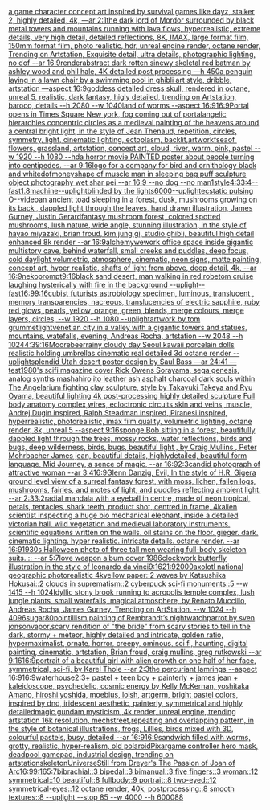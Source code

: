 [a game character concept art inspired by survival games like dayz, stalker 2, highly detailed, 4k, —ar 2:1](https://www.ebank.nz/aiartgenerator?category=a%20game%20character%20concept%20art%20inspired%20by%20survival%20games%20like%20dayz%2C%20stalker%202%2C%20highly%20detailed%2C%204k%2C%20%E2%80%94ar%202%3A1)[the dark lord of Mordor surrounded by black metal towers and mountains running with lava flows, hyperrealistic, extreme details, very high detail, detailed reflections, 8K, IMAX, large format film, 150mm format film, photo realistic, hdr, unreal engine render, octane render, Trending on Artstation, Exquisite detail, ultra details, photographic lighting, no dof --ar 16:9](https://www.ebank.nz/aiartgenerator?category=the%20dark%20lord%20of%20Mordor%20surrounded%20by%20black%20metal%20towers%20and%20mountains%20running%20with%20lava%20flows%2C%20hyperrealistic%2C%20extreme%20details%2C%20very%20high%20detail%2C%20detailed%20reflections%2C%208K%2C%20IMAX%2C%20large%20format%20film%2C%20150mm%20format%20film%2C%20photo%20realistic%2C%20hdr%2C%20unreal%20engine%20render%2C%20octane%20render%2C%20Trending%20on%20Artstation%2C%20Exquisite%20detail%2C%20ultra%20details%2C%20photographic%20lighting%2C%20no%20dof%20--ar%2016%3A9)[render](https://www.ebank.nz/aiartgenerator?category=render)[abstract dark rotten sinewy skeletal red batman by ashley wood and phil hale, 4K detailed post processing —h 450](https://www.ebank.nz/aiartgenerator?category=abstract%20dark%20rotten%20sinewy%20skeletal%20red%20batman%20by%20ashley%20wood%20and%20phil%20hale%2C%204K%20detailed%20post%20processing%20%E2%80%94h%20450)[a penguin laying in a lawn chair by a swimming pool in ghibli art style, dribble, artstation —aspect 16:9](https://www.ebank.nz/aiartgenerator?category=a%20penguin%20laying%20in%20a%20lawn%20chair%20by%20a%20swimming%20pool%20in%20ghibli%20art%20style%2C%20dribble%2C%20artstation%20%E2%80%94aspect%2016%3A9)[goddess detailed dress skull, rendered in octane, unreal 5, realistic, dark fantasy, higly detailed, trending on Artstation, baroco, details --h 2080 --w 1040](https://www.ebank.nz/aiartgenerator?category=goddess%20detailed%20dress%20skull%2C%20rendered%20in%20octane%2C%20unreal%205%2C%20realistic%2C%20dark%20fantasy%2C%20higly%20detailed%2C%20trending%20on%20Artstation%2C%20baroco%2C%20details%20--h%202080%20--w%201040)[land of worms --aspect 16:9](https://www.ebank.nz/aiartgenerator?category=land%20of%20worms%20--aspect%2016%3A9)[16:9](https://www.ebank.nz/aiartgenerator?category=16%3A9)[Portal opens in Times Square New york, fog coming out of portal](https://www.ebank.nz/aiartgenerator?category=Portal%20opens%20in%20Times%20Square%20New%20york%2C%20fog%20coming%20out%20of%20portal)[angelic hierarchies concentric circles as a medieval painting of the heavens around a central bright light, in the style of Jean Thenaud, repetition, circles, symmetry, light, cinematic lighting, ectoplasm, backlit,](https://www.ebank.nz/aiartgenerator?category=angelic%20hierarchies%20concentric%20circles%20as%20a%20medieval%20painting%20of%20the%20heavens%20around%20a%20central%20bright%20light%2C%20in%20the%20style%20of%20Jean%20Thenaud%2C%20repetition%2C%20circles%2C%20symmetry%2C%20light%2C%20cinematic%20lighting%2C%20ectoplasm%2C%20backlit%2C)[artwork](https://www.ebank.nz/aiartgenerator?category=artwork)[fsea ​​of ​​flowers, grassland, artstation, concept art, cloud, river, warm, pink, pastel --w 1920 --h 1080 --hd](https://www.ebank.nz/aiartgenerator?category=fsea%20%E2%80%8B%E2%80%8Bof%20%E2%80%8B%E2%80%8Bflowers%2C%20grassland%2C%20artstation%2C%20concept%20art%2C%20cloud%2C%20river%2C%20warm%2C%20pink%2C%20pastel%20--w%201920%20--h%201080%20--hd)[a horror movie PAINTED poster about people turning into centipedes. --ar 9:16](https://www.ebank.nz/aiartgenerator?category=a%20horror%20movie%20PAINTED%20poster%20about%20people%20turning%20into%20centipedes.%20--ar%209%3A16)[logo for a company for bird and ornithology black and white](https://www.ebank.nz/aiartgenerator?category=logo%20for%20a%20company%20for%20bird%20and%20ornithology%20black%20and%20white)[dof](https://www.ebank.nz/aiartgenerator?category=dof)[money](https://www.ebank.nz/aiartgenerator?category=money)[shape of muscle man in sleeping bag puff sculpture object photography wet shar pei --ar 16:9 --no dog --no man](https://www.ebank.nz/aiartgenerator?category=shape%20of%20muscle%20man%20in%20sleeping%20bag%20puff%20sculpture%20object%20photography%20wet%20shar%20pei%20--ar%2016%3A9%20--no%20dog%20--no%20man)[1](https://www.ebank.nz/aiartgenerator?category=1)[style](https://www.ebank.nz/aiartgenerator?category=style)[4:3](https://www.ebank.nz/aiartgenerator?category=4%3A3)[3:4](https://www.ebank.nz/aiartgenerator?category=3%3A4)[--fast](https://www.ebank.nz/aiartgenerator?category=--fast)[](https://www.ebank.nz/aiartgenerator?category=)[1.8](https://www.ebank.nz/aiartgenerator?category=1.8)[machine](https://www.ebank.nz/aiartgenerator?category=machine)[--uplight](https://www.ebank.nz/aiartgenerator?category=--uplight)[blinded by the lights](https://www.ebank.nz/aiartgenerator?category=blinded%20by%20the%20lights)[6000](https://www.ebank.nz/aiartgenerator?category=6000)[--uplight](https://www.ebank.nz/aiartgenerator?category=--uplight)[ecstatic pulsing O](https://www.ebank.nz/aiartgenerator?category=ecstatic%20pulsing%20O)[--video](https://www.ebank.nz/aiartgenerator?category=--video)[an ancient toad sleeping in a forest, dusk, mushrooms growing on its back , dappled light through the leaves, hand drawn illustration, James Gurney, Justin Gerard](https://www.ebank.nz/aiartgenerator?category=an%20ancient%20toad%20sleeping%20in%20a%20forest%2C%20dusk%2C%20mushrooms%20growing%20on%20its%20back%20%2C%20dappled%20light%20through%20the%20leaves%2C%20hand%20drawn%20illustration%2C%20James%20Gurney%2C%20Justin%20Gerard)[fantasy mushroom forest, colored spotted mushrooms, lush nature, wide angle, stunning illustration, in the style of hayao miyazaki, brian froud, kim jung gi, studio ghibli, beautiful high detail enhanced 8k render --ar 16:9](https://www.ebank.nz/aiartgenerator?category=fantasy%20mushroom%20forest%2C%20colored%20spotted%20mushrooms%2C%20lush%20nature%2C%20wide%20angle%2C%20stunning%20illustration%2C%20in%20the%20style%20of%20hayao%20miyazaki%2C%20brian%20froud%2C%20kim%20jung%20gi%2C%20studio%20ghibli%2C%20beautiful%20high%20detail%20enhanced%208k%20render%20--ar%2016%3A9)[alchemy](https://www.ebank.nz/aiartgenerator?category=alchemy)[wework office space inside gigantic multistory cave, behind waterfall, small creeks and puddles, deep focus, cold daylight volumetric, atmosphere, cinematic, neon signs, matte painting, concept art, hyper realistic, shafts of light from above, deep detail, 4k, --ar 16:9](https://www.ebank.nz/aiartgenerator?category=wework%20office%20space%20inside%20gigantic%20multistory%20cave%2C%20behind%20waterfall%2C%20small%20creeks%20and%20puddles%2C%20deep%20focus%2C%20cold%20daylight%20volumetric%2C%20atmosphere%2C%20cinematic%2C%20neon%20signs%2C%20matte%20painting%2C%20concept%20art%2C%20hyper%20realistic%2C%20shafts%20of%20light%20from%20above%2C%20deep%20detail%2C%204k%2C%20--ar%2016%3A9)[nekoprompt](https://www.ebank.nz/aiartgenerator?category=nekoprompt)[9:16](https://www.ebank.nz/aiartgenerator?category=9%3A16)[black sand desert, man walking in red robe](https://www.ebank.nz/aiartgenerator?category=black%20sand%20desert%2C%20man%20walking%20in%20red%20robe)[tom cruise laughing hysterically with fire in the background --uplight](https://www.ebank.nz/aiartgenerator?category=tom%20cruise%20laughing%20hysterically%20with%20fire%20in%20the%20background%20--uplight)[--fast](https://www.ebank.nz/aiartgenerator?category=--fast)[16:9](https://www.ebank.nz/aiartgenerator?category=16%3A9)[9:16](https://www.ebank.nz/aiartgenerator?category=9%3A16)[cubist futurists astrobiology specimen, luminous, translucent , memory transparencies, nacreous, translucencies of electric sapphire, ruby red glows, pearls, yellow, orange, green, blends, merge colours, merge layers, circles, --w 1920 --h 1080 --uplight](https://www.ebank.nz/aiartgenerator?category=cubist%20futurists%20astrobiology%20specimen%2C%20luminous%2C%20translucent%20%2C%20memory%20transparencies%2C%20nacreous%2C%20translucencies%20of%20electric%20sapphire%2C%20ruby%20red%20glows%2C%20pearls%2C%20yellow%2C%20orange%2C%20green%2C%20blends%2C%20merge%20colours%2C%20merge%20layers%2C%20circles%2C%20--w%201920%20--h%201080%20--uplight)[artwork by tom grummet](https://www.ebank.nz/aiartgenerator?category=artwork%20by%20tom%20grummet)[light](https://www.ebank.nz/aiartgenerator?category=light)[venetian city in a valley with a gigantic towers and statues, mountains, watefalls, evening, Andreas Rocha, artstation --w 2048 --h 1024](https://www.ebank.nz/aiartgenerator?category=venetian%20city%20in%20a%20valley%20with%20a%20gigantic%20towers%20and%20statues%2C%20mountains%2C%20watefalls%2C%20evening%2C%20Andreas%20Rocha%2C%20artstation%20--w%202048%20--h%201024)[4:3](https://www.ebank.nz/aiartgenerator?category=4%3A3)[9:16](https://www.ebank.nz/aiartgenerator?category=9%3A16)[Moore](https://www.ebank.nz/aiartgenerator?category=Moore)[beer](https://www.ebank.nz/aiartgenerator?category=beer)[rainy cloudy day Seoul kawaii porcelain dolls realistic holding umbrellas cinematic real detailed 3d octane render --uplight](https://www.ebank.nz/aiartgenerator?category=rainy%20cloudy%20day%20Seoul%20kawaii%20porcelain%20dolls%20realistic%20holding%20umbrellas%20cinematic%20real%20detailed%203d%20octane%20render%20--uplight)[splendid Utah desert poster design by Saul Bass —ar 24:41 —test](https://www.ebank.nz/aiartgenerator?category=splendid%20Utah%20desert%20poster%20design%20by%20Saul%20Bass%20%E2%80%94ar%2024%3A41%20%E2%80%94test)[1980's scifi magazine cover Rick Owens Sorayama, sega genesis, analog synths mashahiro ito leather ash asphalt charcoal dark souls within The Angelarium fighting clay sculpture, style by Takayuki Takeya and Ryu Oyama, beautiful lighting 4k post-processing highly detailed sculpture Full body anatomy complex,wires, ecloctronic circuits skin and veins, muscle, Andrej Dugin inspired, Ralph Steadman inspired, Piranesi inspired, hyperrealistic, photorealistic, imax film quality, volumetric lighting, octane render, 8k, unreal 5   --aspect 9:16](https://www.ebank.nz/aiartgenerator?category=1980%27s%20scifi%20magazine%20cover%20Rick%20Owens%20Sorayama%2C%20sega%20genesis%2C%20analog%20synths%20mashahiro%20ito%20leather%20ash%20asphalt%20charcoal%20dark%20souls%20within%20The%20Angelarium%20fighting%20clay%20sculpture%2C%20style%20by%20Takayuki%20Takeya%20and%20Ryu%20Oyama%2C%20beautiful%20lighting%204k%20post-processing%20highly%20detailed%20sculpture%20Full%20body%20anatomy%20complex%2Cwires%2C%20ecloctronic%20circuits%20skin%20and%20veins%2C%20muscle%2C%20Andrej%20Dugin%20inspired%2C%20Ralph%20Steadman%20inspired%2C%20Piranesi%20inspired%2C%20hyperrealistic%2C%20photorealistic%2C%20imax%20film%20quality%2C%20volumetric%20lighting%2C%20octane%20render%2C%208k%2C%20unreal%205%20%20%20--aspect%209%3A16)[sponge Bob sitting in a forest,  beautifully dappled light through the trees, mossy rocks, water reflections, birds and bugs, deep wilderness, birds, bugs, beautiful light , by  Craig Mullins , Peter Mohrbacher James jean, beautiful details, highlydetailed, beautiful form language, Mid Journey, a sence of magic, --ar 16:9](https://www.ebank.nz/aiartgenerator?category=sponge%20Bob%20sitting%20in%20a%20forest%2C%20%20beautifully%20dappled%20light%20through%20the%20trees%2C%20mossy%20rocks%2C%20water%20reflections%2C%20birds%20and%20bugs%2C%20deep%20wilderness%2C%20birds%2C%20bugs%2C%20beautiful%20light%20%2C%20by%20%20Craig%20Mullins%20%2C%20Peter%20Mohrbacher%20James%20jean%2C%20beautiful%20details%2C%20highlydetailed%2C%20beautiful%20form%20language%2C%20Mid%20Journey%2C%20a%20sence%20of%20magic%2C%20--ar%2016%3A9)[2:3](https://www.ebank.nz/aiartgenerator?category=2%3A3)[candid photograph of attractive woman --ar 3:4](https://www.ebank.nz/aiartgenerator?category=candid%20photograph%20of%20attractive%20woman%20--ar%203%3A4)[16:9](https://www.ebank.nz/aiartgenerator?category=16%3A9)[Glenn Danzig, Evil, In the style of H.R. Giger](https://www.ebank.nz/aiartgenerator?category=Glenn%20Danzig%2C%20Evil%2C%20In%20the%20style%20of%20H.R.%20Giger)[a ground level view of a surreal fantasy forest, with moss, lichen, fallen logs, mushrooms, fairies, and motes of light, and puddles reflecting ambient light. --ar 2:3](https://www.ebank.nz/aiartgenerator?category=a%20ground%20level%20view%20of%20a%20surreal%20fantasy%20forest%2C%20with%20moss%2C%20lichen%2C%20fallen%20logs%2C%20mushrooms%2C%20fairies%2C%20and%20motes%20of%20light%2C%20and%20puddles%20reflecting%20ambient%20light.%20--ar%202%3A3)[3:2](https://www.ebank.nz/aiartgenerator?category=3%3A2)[radial mandala with a eyeball in centre, made of neon tropical, petals, tentacles, shark teeth, product shot, centred in frame, 4k](https://www.ebank.nz/aiartgenerator?category=radial%20mandala%20with%20a%20eyeball%20in%20centre%2C%20made%20of%20neon%20tropical%2C%20petals%2C%20tentacles%2C%20shark%20teeth%2C%20product%20shot%2C%20centred%20in%20frame%2C%204k)[alien scientist inspecting a huge bio mechanical elephant, inside a detailed victorian hall. wild vegetation and medieval laboratory instruments. scientific equations written on the walls. oil stains on the floor. gieger. dark. cinematic lighting. hyper realistic. intricate details. octane render. --ar 16:9](https://www.ebank.nz/aiartgenerator?category=alien%20scientist%20inspecting%20a%20huge%20bio%20mechanical%20elephant%2C%20inside%20a%20detailed%20victorian%20hall.%20wild%20vegetation%20and%20medieval%20laboratory%20instruments.%20scientific%20equations%20written%20on%20the%20walls.%20oil%20stains%20on%20the%20floor.%20gieger.%20dark.%20cinematic%20lighting.%20hyper%20realistic.%20intricate%20details.%20octane%20render.%20--ar%2016%3A9)[1930s Halloween photo of three tall men wearing full-body skeleton suits. :: --ar 5:7](https://www.ebank.nz/aiartgenerator?category=1930s%20Halloween%20photo%20of%20three%20tall%20men%20wearing%20full-body%20skeleton%20suits.%20%3A%3A%20--ar%205%3A7)[love weapon album cover 1986](https://www.ebank.nz/aiartgenerator?category=love%20weapon%20album%20cover%201986)[clockwork butterfly illustration in the style of leonardo da vinci](https://www.ebank.nz/aiartgenerator?category=clockwork%20butterfly%20illustration%20in%20the%20style%20of%20leonardo%20da%20vinci)[9:16](https://www.ebank.nz/aiartgenerator?category=9%3A16)[21:9](https://www.ebank.nz/aiartgenerator?category=21%3A9)[2000](https://www.ebank.nz/aiartgenerator?category=2000)[axolotl national geographic photorealistic 4k](https://www.ebank.nz/aiartgenerator?category=axolotl%20national%20geographic%20photorealistic%204k)[yellow paper::2 waves by Katsushika Hokusai::2 clouds in suprematism::2 cyberpuck sci-fi monuments::5 --w 1415 --h 1024](https://www.ebank.nz/aiartgenerator?category=yellow%20paper%3A%3A2%20waves%20by%20Katsushika%20Hokusai%3A%3A2%20clouds%20in%20suprematism%3A%3A2%20cyberpuck%20sci-fi%20monuments%3A%3A5%20--w%201415%20--h%201024)[Idyllic stony brook running to acropolis temple complex, lush jungle plants, small waterfalls, magical atmosphere, by Renato Muccillo, Andreas Rocha, James Gurney. Trending on ArtStation.  --w 1024  --h 4096](https://www.ebank.nz/aiartgenerator?category=Idyllic%20stony%20brook%20running%20to%20acropolis%20temple%20complex%2C%20lush%20jungle%20plants%2C%20small%20waterfalls%2C%20magical%20atmosphere%2C%20by%20Renato%20Muccillo%2C%20Andreas%20Rocha%2C%20James%20Gurney.%20Trending%20on%20ArtStation.%20%20--w%201024%20%20--h%204096)[sugar](https://www.ebank.nz/aiartgenerator?category=sugar)[80](https://www.ebank.nz/aiartgenerator?category=80)[pointillism painting of Rembrandt’s nightwatch](https://www.ebank.nz/aiartgenerator?category=pointillism%20painting%20of%20Rembrandt%E2%80%99s%20nightwatch)[](https://www.ebank.nz/aiartgenerator?category=)[parrot by sven jonson](https://www.ebank.nz/aiartgenerator?category=parrot%20by%20sven%20jonson)[vapor,](https://www.ebank.nz/aiartgenerator?category=vapor%2C)[scary rendition of "the bride" from scary stories to tell in the dark, stormy + meteor, highly detailed and intricate, golden ratio, hypermaximalist, ornate, horror, creepy, ominous, sci fi, haunting, digital painting, cinematic, artstation, Brian froud, craig mullins, greg rutkowski --ar 9:16](https://www.ebank.nz/aiartgenerator?category=scary%20rendition%20of%20%22the%20bride%22%20from%20scary%20stories%20to%20tell%20in%20the%20dark%2C%20stormy%20%2B%20meteor%2C%20highly%20detailed%20and%20intricate%2C%20golden%20ratio%2C%20hypermaximalist%2C%20ornate%2C%20horror%2C%20creepy%2C%20ominous%2C%20sci%20fi%2C%20haunting%2C%20digital%20painting%2C%20cinematic%2C%20artstation%2C%20Brian%20froud%2C%20craig%20mullins%2C%20greg%20rutkowski%20--ar%209%3A16)[16:9](https://www.ebank.nz/aiartgenerator?category=16%3A9)[portrait of a beautiful girl with alien growth on one half of her face, symmetrical, sci-fi, by Karel Thole --ar 2:3](https://www.ebank.nz/aiartgenerator?category=portrait%20of%20a%20beautiful%20girl%20with%20alien%20growth%20on%20one%20half%20of%20her%20face%2C%20symmetrical%2C%20sci-fi%2C%20by%20Karel%20Thole%20--ar%202%3A3)[the percuriant lamrings --aspect 16:9](https://www.ebank.nz/aiartgenerator?category=the%20percuriant%20lamrings%20--aspect%2016%3A9)[16:9](https://www.ebank.nz/aiartgenerator?category=16%3A9)[waterhouse](https://www.ebank.nz/aiartgenerator?category=waterhouse)[2:3](https://www.ebank.nz/aiartgenerator?category=2%3A3)[+ pastel + teen boy + painterly + james jean + kaleidoscope, psychedelic, cosmic energy by Kelly McKernan, yoshitaka Amano, hiroshi yoshida, moebius, loish, artgerm, bright pastel colors, inspired by dnd, iridescent aesthetic, painterly, symmetrical and highly detailed](https://www.ebank.nz/aiartgenerator?category=%2B%20pastel%20%2B%20teen%20boy%20%2B%20painterly%20%2B%20james%20jean%20%2B%20kaleidoscope%2C%20psychedelic%2C%20cosmic%20energy%20by%20Kelly%20McKernan%2C%20yoshitaka%20Amano%2C%20hiroshi%20yoshida%2C%20moebius%2C%20loish%2C%20artgerm%2C%20bright%20pastel%20colors%2C%20inspired%20by%20dnd%2C%20iridescent%20aesthetic%2C%20painterly%2C%20symmetrical%20and%20highly%20detailed)[magic gundam,mysticism ,4k render, unreal engine, trending artstation 16k resolution, mech](https://www.ebank.nz/aiartgenerator?category=magic%20gundam%2Cmysticism%20%2C4k%20render%2C%20unreal%20engine%2C%20trending%20artstation%2016k%20resolution%2C%20mech)[street,](https://www.ebank.nz/aiartgenerator?category=street%2C)[repeating and overlapping pattern,  in the style of botanical illustrations, frogs, Lillies, birds mixed with 3D, colourful pastels, busy, detailed --ar 16:9](https://www.ebank.nz/aiartgenerator?category=repeating%20and%20overlapping%20pattern%2C%20%20in%20the%20style%20of%20botanical%20illustrations%2C%20frogs%2C%20Lillies%2C%20birds%20mixed%20with%203D%2C%20colourful%20pastels%2C%20busy%2C%20detailed%20--ar%2016%3A9)[16:9](https://www.ebank.nz/aiartgenerator?category=16%3A9)[sandwich filled with worms, grotty, realistic, hyper-realism, old polaroid](https://www.ebank.nz/aiartgenerator?category=sandwich%20filled%20with%20worms%2C%20grotty%2C%20realistic%2C%20hyper-realism%2C%20old%20polaroid)[Pixar](https://www.ebank.nz/aiartgenerator?category=Pixar)[game controller hero mask, deadpool gamepad, industrial design, trending on artstation](https://www.ebank.nz/aiartgenerator?category=game%20controller%20hero%20mask%2C%20deadpool%20gamepad%2C%20industrial%20design%2C%20trending%20on%20artstation)[skeleton](https://www.ebank.nz/aiartgenerator?category=skeleton)[Universe](https://www.ebank.nz/aiartgenerator?category=Universe)[Still from Dreyer's The Passion of Joan of Arc](https://www.ebank.nz/aiartgenerator?category=Still%20from%20Dreyer%27s%20The%20Passion%20of%20Joan%20of%20Arc)[16:9](https://www.ebank.nz/aiartgenerator?category=16%3A9)[9:16](https://www.ebank.nz/aiartgenerator?category=9%3A16)[5:7](https://www.ebank.nz/aiartgenerator?category=5%3A7)[bibrachial::3 bipedal::3 bimanual::3 five fingers::3 woman::12 symmetrical::10 beautiful::8 fullbody::9 portrait::8 two-eyed::12 symmetrical-eyes::12 octane render, 40k, postprocessing::8 smooth textures::8 --uplight --stop 85 --w 4000 --h 6000](https://www.ebank.nz/aiartgenerator?category=bibrachial%3A%3A3%20bipedal%3A%3A3%20bimanual%3A%3A3%20five%20fingers%3A%3A3%20woman%3A%3A12%20symmetrical%3A%3A10%20beautiful%3A%3A8%20fullbody%3A%3A9%20portrait%3A%3A8%20two-eyed%3A%3A12%20symmetrical-eyes%3A%3A12%20octane%20render%2C%2040k%2C%20postprocessing%3A%3A8%20smooth%20textures%3A%3A8%20--uplight%20--stop%2085%20--w%204000%20--h%206000)[88](https://www.ebank.nz/aiartgenerator?category=88)